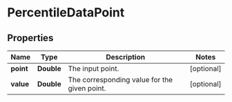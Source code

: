 # PercentileDataPoint

## Properties

Name | Type | Description | Notes
------------ | ------------- | ------------- | -------------
**point** | **Double** | The input point. |  [optional]
**value** | **Double** | The corresponding value for the given point. |  [optional]



